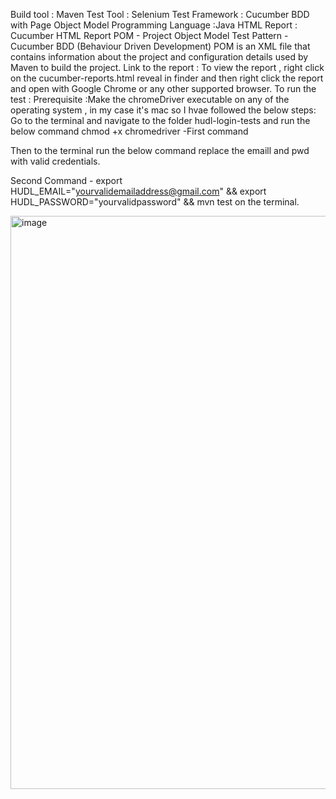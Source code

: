 Build tool : Maven
Test Tool : Selenium
Test Framework : Cucumber BDD with Page Object Model
Programming Language :Java
HTML Report : Cucumber HTML Report
POM - Project Object Model
Test Pattern - Cucumber BDD (Behaviour Driven Development)
POM is an XML file that contains information about the project and configuration details used by Maven to build the project.
Link to the report : To view the report , right click on the cucumber-reports.html reveal in finder and then right click the report and open with Google Chrome or any other supported browser.
To run the test : 
Prerequisite :Make the chromeDriver executable on any of the operating system , in my case it's mac so I hvae followed the below steps: 
Go to the terminal and navigate to the folder hudl-login-tests and run the below command 
chmod +x chromedriver -First command 

Then to the terminal run the below command replace the emaill and pwd with valid credentials.

Second Command - export HUDL_EMAIL="yourvalidemailaddress@gmail.com" && export HUDL_PASSWORD="yourvalidpassword" && mvn test on the terminal.


<img width="1625" height="917" alt="image" src="https://github.com/user-attachments/assets/851c0159-aeb4-4ede-99c6-7f4805bef03a" />
